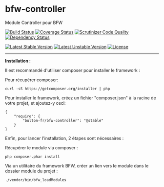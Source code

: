 bfw-controller
=
Module Controller pour BFW

[![Build Status](https://travis-ci.org/bulton-fr/bfw-controller.svg?branch=1.0)](https://travis-ci.org/bulton-fr/bfw-controller) [![Coverage Status](https://coveralls.io/repos/bulton-fr/bfw-controller/badge.png?branch=1.0)](https://coveralls.io/r/bulton-fr/bfw-controller?branch=1.0) [![Scrutinizer Code Quality](https://scrutinizer-ci.com/g/bulton-fr/bfw-controller/badges/quality-score.png?b=1.0)](https://scrutinizer-ci.com/g/bulton-fr/bfw-controller/?branch=1.0) [![Dependency Status](https://www.versioneye.com/user/projects/54273dcd82006713d0000016/badge.svg?style=flat)](https://www.versioneye.com/user/projects/54273dcd82006713d0000016)

[![Latest Stable Version](https://poser.pugx.org/bulton-fr/bfw-controller/v/stable.svg)](https://packagist.org/packages/bulton-fr/bfw-controller) [![Latest Unstable Version](https://poser.pugx.org/bulton-fr/bfw-controller/v/unstable.svg)](https://packagist.org/packages/bulton-fr/bfw-controller) [![License](https://poser.pugx.org/bulton-fr/bfw-controller/license.svg)](https://packagist.org/packages/bulton-fr/bfw-controller)



---

__Installation :__

Il est recommandé d'utiliser composer pour installer le framework :

Pour récupérer composer:
```
curl -sS https://getcomposer.org/installer | php
```

Pour installer le framework, créez un fichier "composer.json" à la racine de votre projet, et ajoutez-y ceci:
```
{
    "require": {
        "bulton-fr/bfw-controller": "@stable"
    }
}
```

Enfin, pour lancer l'installation, 2 étapes sont nécessaires :

Récupérer le module via composer :
```
php composer.phar install
```
Via un utilitaire du framework BFW, créer un lien vers le module dans le dossier module du projet :
```
./vendor/bin/bfw_loadModules
```
